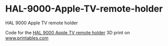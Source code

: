 # HAL-9000-Apple-TV-remote-holder

HAL 9000 Apple TV remote holder

Code for the <a href="https://www.printables.com/de/model/310576-hal-9000-apple-tv-remote-holder">HAL 9000 Apple TV remote holder</a> 3D print on <a href="https://www.printables.com">www.printables.com</a>
